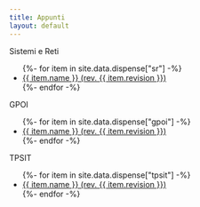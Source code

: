 ```yaml
---
title: Appunti
layout: default
---
```


<div class="card-deck">
	<div class="card border-primary mb-3">
	  	<div class="card-header">Sistemi e Reti</div>
	  	<div class="card-body">
	    <ul>
		{%- for item in site.data.dispense["sr"] -%}
			<li>
				<a target="_blank" href="{{ item.link }}">
					{{ item.name }} (rev. {{ item.revision }})
				</a>
			</li>
		{%- endfor -%}
		</ul>
		</div>
	</div>
	<div class="card border-primary mb-3">
	  	<div class="card-header">GPOI</div>
	  	<div class="card-body">
	  	<ul>
		{%- for item in site.data.dispense["gpoi"] -%}
			<li>
				<a target="_blank" href="{{ item.link }}">
					{{ item.name }} (rev. {{ item.revision }})
				</a>
			</li>
		{%- endfor -%}
		</ul>
	  	</div>
	</div>
	<div class="card border-primary mb-3">
	  	<div class="card-header">TPSIT</div>
	  	<div class="card-body">
	  	<ul>
	  		{%- for item in site.data.dispense["tpsit"] -%}
			<li>
				<a target="_blank" href="{{ item.link }}">
					{{ item.name }} (rev. {{ item.revision }})
				</a>
			</li>
		{%- endfor -%}
		</ul>
	  	</div>
	</div>

</div>
